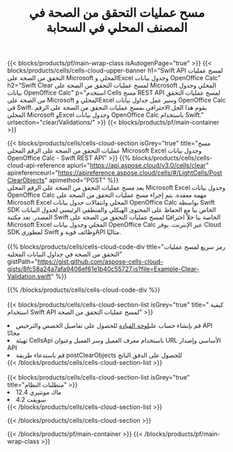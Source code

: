 ﻿---
title:  مسح عمليات التحقق من الصحة في المصنف المحلي في السحابة
description: واجهات برمجة التطبيقات السحابية ومجموعات SDK لمسح عمليات التحقق من الصحة على Microsoft Excel وOpenOffice Calc. مسح عمليات التحقق من الصحة على جداول البيانات المحلية بواسطة Cells Cloud API. يدعم SDK أنواع لغات التطوير. وهي تشمل Android وC# وGo وJava وNodeJS وPerl وPHP وPython وRuby وswift.
url: /ar/swift/clear/validations/
---
{{< blocks/products/pf/main-wrap-class isAutogenPage="true" >}}
{{< blocks/products/cells/cells-cloud-upper-banner h1="Swift API لمسح عمليات التحقق من الصحة على Microsoft المحلي وExcel وجدول بيانات OpenOffice Calc" h2="Swift Clear لمسح عمليات التحقق من الصحة على Microsoft المحلي وجدول بيانات OpenOffice Calc" p="استخدم Cells مسح REST API لمسح عمليات التحقق من الصحة على Microsoft المحلي وExcel وسير عمل جداول بيانات OpenOffice Calc في Swift. يقوم هذا الحل الاحترافي بمسح عمليات التحقق من الصحة على الرقم المحلي Microsoft وExcel وجدول بيانات OpenOffice Calc باستخدام Swift." urlsection="clear/Validations/" >}}
{{< blocks/products/pf/main-container >}}

{{< blocks/products/cells/cells-cloud-section isGrey="true" title="مسح عمليات التحقق من الصحة على الرقم المحلي Microsoft Excel وجدول بيانات OpenOffice Calc - Swift REST API" >}}
{{% blocks/products/cells/cells-cloud-api-reference apiurl="https://api.aspose.cloud/v3.0/cells/clear" apireferenceurl="https://apireference.aspose.cloud/cells/#/LightCells/PostClearObjects" apimethod="POST" %}}
<br/>
يعد مسح عمليات التحقق من الصحة على الرقم المحلي Microsoft Excel وجدول بيانات OpenOffice Calc مهمة معقدة. يتم إجراء مسح عمليات التحقق من الصحة على Microsoft Excel المحلي وانتقالات جدول بيانات OpenOffice Calc بواسطة Swift SDK الخاص بنا مع الحفاظ على المحتوى الهيكلي والمنطقي الرئيسي لجدول البيانات المصدر. تعد مكتبة Swift الخاصة بنا حلاً احترافيًا لمسح عمليات التحقق من الصحة على Microsoft Excel المحلي وجدول بيانات OpenOffice Calc عبر الإنترنت. يوفر Cloud SDK لمطوري Swift وظائف قوية وAPI مثاليًا.
<br/>
<br/>
{{% blocks/products/cells/cells-cloud-code-div title="رمز سريع لمسح عمليات التحقق من الصحة في جداول البيانات المحلية" gistPath="https://gist.github.com/aspose-cells-cloud-gists/8fc58a24a7afa9406ef61e1b40c55727.js?file=Example-Clear-Validation.swift" %}}
  
{{% /blocks/products/cells/cells-cloud-code-div %}}
<br/>
<br/>
{{< blocks/products/cells/cells-cloud-section-list isGrey="true" title=" كيفية استخدام Swift API لمسح عمليات التحقق من الصحة" >}}
<li> قم بإنشاء حساب على<a href="https://dashboard.aspose.cloud/">لوحة القيادة</a> للحصول على تفاصيل الحصص والترخيص API مجانًا</li>
<li>تهيئة CellsApi باستخدام معرف العميل وسر العميل وعنوان URL الأساسي وإصدار API</li>
<li>قم باستدعاء طريقة postClearObjects للحصول على الدفق الناتج</li>
{{< /blocks/products/cells/cells-cloud-section-list >}}
<br/>
<br/>
{{< blocks/products/cells/cells-cloud-section-list isGrey="true" title="متطلبات النظام" >}}
<li>ماك مونتيري 12.4</li>
<li>سويفت 4.2</li>
{{< /blocks/products/cells/cells-cloud-section-list >}}

{{< /blocks/products/cells/cells-cloud-section >}}

{{< /blocks/products/pf/main-container >}}
{{< /blocks/products/pf/main-wrap-class >}}

